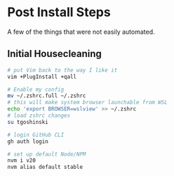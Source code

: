 # Post Install Steps

A few of the things that were not easily automated.

## Initial Housecleaning

```bash
# put Vim back to the way I like it
vim +PlugInstall +qall

# Enable my config
mv ~/.zshrc.full ~/.zshrc
# this will make system browser launchable from WSL
echo 'export BROWSER=wslview' >> ~/.zshrc
# load zshrc changes
su tgoshinski

# login GitHub CLI
gh auth login

# set up default Node/NPM
nvm i v20
nvm alias default stable
```
